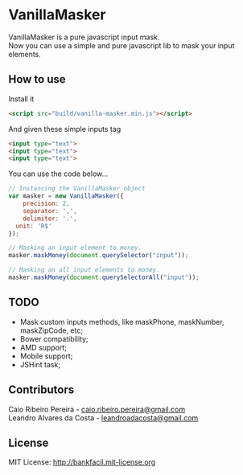 # VanillaMasker

VanillaMasker is a pure javascript input mask.  
Now you can use a simple and pure javascript lib to mask your input elements.

## How to use

Install it

``` html
<script src="build/vanilla-masker.min.js"></script>
```

And given these simple inputs tag
``` html
<input type="text">
<input type="text">
<input type="text">
```

You can use the code below...
``` javascript
// Instancing the VanillaMasker object
var masker = new VanillaMasker({
	precision: 2,
	separator: ',',
	delimiter: '.',
  unit: 'R$'
});

// Masking an input element to money.
masker.maskMoney(document.querySelector("input"));

// Masking an all input elements to money.
masker.maskMoney(document.querySelectorAll("input"));
```

## TODO

* Mask custom inputs methods, like maskPhone, maskNumber, maskZipCode, etc;
* Bower compatibility;
* AMD support;
* Mobile support;
* JSHint task;

## Contributors

Caio Ribeiro Pereira - caio.ribeiro.pereira@gmail.com  
Leandro Alvares da Costa - leandroadacosta@gmail.com

## License

MIT License: http://bankfacil.mit-license.org
